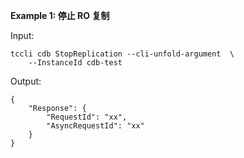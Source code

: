 **Example 1: 停止 RO 复制**



Input: 

```
tccli cdb StopReplication --cli-unfold-argument  \
    --InstanceId cdb-test
```

Output: 
```
{
    "Response": {
        "RequestId": "xx",
        "AsyncRequestId": "xx"
    }
}
```

